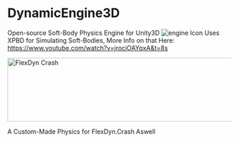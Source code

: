 # DynamicEngine3D
Open-source Soft-Body Physics Engine for Unity3D
![engine Icon](https://github.com/user-attachments/assets/3f28f46e-5c8f-4fb0-8106-aca79122ad5e)
Uses XPBD for Simulating Soft-Bodies, More Info on that Here: https://www.youtube.com/watch?v=jrociOAYqxA&t=8s

<img width="640" height="143" alt="FlexDyn Crash" src="https://github.com/user-attachments/assets/f2d5aca5-2c7c-4032-b192-838f6dd6c7d8" />

A Custom-Made Physics for FlexDyn.Crash Aswell
